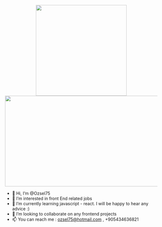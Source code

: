 <div id="header" align="center">
    <img src="https://media.giphy.com/media/i4MAH84pqe2m2aVojc/giphy.gif" width="300px"/>
</div>

<div align="center">
  <img src="https://media.giphy.com/media/dWesBcTLavkZuG35MI/giphy.gif" width="600" height="300"/>
</div>



- 👋 Hi, I’m @Ozsel75
- 👀 I’m interested in front End related jobs
- 🌱 I’m currently learning javascript - react. I will be happy to hear any advice :) 
- 💞️ I’m looking to collaborate on any frontend projects
- 📫 You can reach me  : ozsel75@hotmail.com  , +905434636821  

<!---
Ozsel75/Ozsel75 is a ✨ special ✨ repository because its `README.md` (this file) appears on your GitHub profile.
You can click the Preview link to take a look at your changes.
--->
